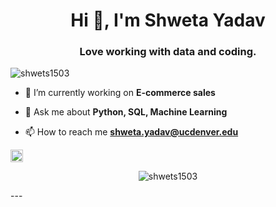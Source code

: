 <h1 align="center">Hi 👋, I'm Shweta Yadav</h1>
<h3 align="center">Love working with data and coding.</h3>
<p align="left"> <img src="https://komarev.com/ghpvc/?username=shwets1503" alt="shwets1503" /> </p>

- 🔭 I’m currently working on **E-commerce sales**

- 💬 Ask me about **Python, SQL, Machine Learning**

- 📫 How to reach me **shweta.yadav@ucdenver.edu**


<p align="left"><img src="https://konpa.github.io/devicon/devicon.git/icons/python/python-original-wordmark.svg" alt="python" width="20" height="20"/></p><p align="center"> <img src="https://github-readme-stats.vercel.app/api?username=shwets1503&show_icons=true" alt="shwets1503" /> </p>
---

<!--START_SECTION:activity-->
<!--END_SECTION:activity-->

